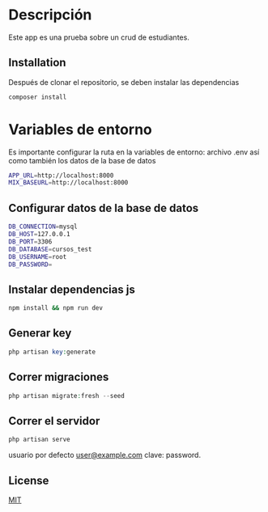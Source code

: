 # Descripción

Este app es una prueba sobre un crud de estudiantes.

## Installation

Después de clonar el repositorio, se deben instalar las dependencias

```bash
composer install
```


# Variables de entorno

Es importante configurar la ruta en la variables de entorno: archivo .env así como también los datos de la base de datos

```bash
APP_URL=http://localhost:8000
MIX_BASEURL=http://localhost:8000
```
## Configurar datos de la base de datos
```bash
DB_CONNECTION=mysql
DB_HOST=127.0.0.1
DB_PORT=3306
DB_DATABASE=cursos_test
DB_USERNAME=root
DB_PASSWORD=
```

## Instalar dependencias js

```bash
npm install && npm run dev
```
## Generar key
```php
php artisan key:generate
```

## Correr migraciones

```php
php artisan migrate:fresh --seed
```

## Correr el servidor

```php
php artisan serve
```

usuario por defecto user@example.com clave: password.


## License
[MIT](https://choosealicense.com/licenses/mit/)